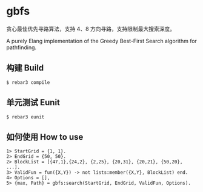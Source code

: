 gbfs
=====

贪心最佳优先寻路算法，支持 4、8 方向寻路，支持限制最大搜索深度。

A purely Elang implementation of the Greedy Best-First Search algorithm for pathfinding.

构建 Build
-----

    $ rebar3 compile

单元测试 Eunit
----

    $ rebar3 eunit

如何使用 How to use
-----

    1> StartGrid = {1, 1}.
    2> EndGrid = {50, 50}.
    2> BlockList = [{47,1},{24,2}, {2,25}, {20,31}, {20,21}, {50,20}, ...].
    3> ValidFun = fun({X,Y}) -> not lists:member({X,Y}, BlockList) end.
    4> Options = [],
    5> {max, Path} = gbfs:search(StartGrid, EndGrid, ValidFun, Options).
